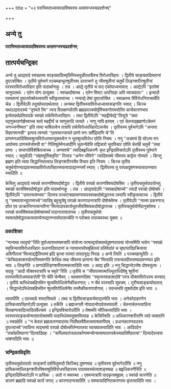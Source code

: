 +++
title = "०२ पराभिमताध्यायपादविषयस्य असामन्जस्यप्रदर्शनम्"

+++


## अन्ये तु

**पराभिमताध्यायपादविषयस्य असामन्जस्यप्रदर्शनम्**

## **तात्पर्यचन्द्रिका**

अन्ये तु आद्यपादे स्वपक्षस्य साङ्ख्यादिस्मृतिभिस्तदुन्नीततर्कैश्च विरोधपरिहारः । द्वितीये साङ्ख्यादिमतानां दुष्टत्वोक्तिः । तृतीये पूर्वभागे पञ्चमहाभूतश्रुतीनाम् उत्तरभागे तु जीवश्रुतीनां चतुर्थे लिङ्गशरीरश्रुतीनां परस्परविरोधपरिहार इति पादार्थानाहुः । तन्न । आद्ये तृतीये च पाद एकोपाध्यभावात् । आद्येऽपि ‘‘इतरेषां चानुपलब्धेः । एतेन योगः प्रत्युक्तः । स्वपक्षदोषाच्च । एतेन शिष्टा अपरिग्रहा अपि व्याख्याताः’’ । इत्यादौ परमतानां दुष्टत्वोक्तेस्त्वयापि स्वीकृतत्वाच्च । नन्वाद्ये तेषां दुष्टत्वोक्तिः । स्वपक्षस्य तैर्विरोधनिरासार्थेति चेन्न । द्वितीयेऽपि तदुक्तेस्तदर्थत्वात् । अन्यथा द्वितीयस्याविरोधाध्यायासङ्गतिः स्यात् । किञ्च यथाऽद्यपादस्थे ‘‘दृश्यते त्वि’’ त्यत्र विलक्षणयोरपि ब्रह्मप्रपञ्चयोर्वृश्चिकगोमययोरिव कार्यकारणभाव इत्येतदर्थप्रतिपादके स्वपक्षे तर्कविरोधपरिहारः । तथा द्वितीयेऽपि ‘‘महद्वीर्यवद्वे’’तिसूत्रे ‘‘यथा व्द्यणुकादणोर्ह्रस्वाच्च सतो महद्दीर्घं च त्र्यणुकादि जायते । नाणु नापि ह्रस्वम् । एवं चेतनाद्ब्रह्मणोऽचेतनं जगज्जनीष्यत’’ इति त्वया भाषितत्वेन तत्रापि तर्कविरोधपरिहारोऽस्त्येव । तृतीयस्य पूर्वभागेऽपि ‘‘अन्तरा विज्ञानमनसी’’ इत्यत्र त्वन्मते ‘‘एतस्माज्जायते प्राणो मनः सर्वेंद्रियाणि चे’’ति प्राणमनआदिविषयश्रुत्यविरोधस्याप्युक्तत्वेन न भूतश्रुत्यविरोध एवेति नियमः । ननु ‘‘अन्नमयं हि सोऽम्य मन आपोमयः प्राणस्तेजोमयी वा’’ गितिश्रुतेर्मनआदीनि भूतान्येवेति तद्विचारो भूतविचार एवेति चेत्तर्हि चतुर्थे ‘‘तथा प्राणाः । सप्तगतेर्विशेषितत्वाच्च । अणवश्चे’’ त्यादिबह्वधिकरणैः कृत इन्द्रियविचारोऽपि तृतीयस्य पूर्वभागे स्यात् । चतुर्थेऽपि ‘‘संज्ञामूर्तिक्लृप्ति’’ रित्यत्र ‘‘अनेन जीवेने’’ त्यादिवाक्ये जीवस्य कर्तृता नोच्यते । किन्तु ब्रह्मण इति त्वया सिद्धान्तितत्वान्न लिङ्गशरीरस्यैव विचार इति नियमः । किञ्च तृतीय चतुर्थयोरप्याद्यवत्स्वपक्षविरोधपरिहाररूपत्वादाद्यानन्तर्यं स्यात् । द्वितीयस्य तु परपक्षदूषणरूपत्वादन्त्यता स्यादिति ॥

केचित्तु आद्यपादे स्वपक्षे कारणविषयदोषोद्धरः । द्वितीये परपक्षे कारणविषयदोषक्तिः । तृतीयचतुर्थपादयोस्तु स्वपक्षे कार्यविषयदोषोद्धार इति पादार्थानाहुः । तन्न । आद्यपादेऽपि ‘‘स्वपक्षदोषाच्चे’’ त्यादौ परपक्षे दोषोक्तेः । द्वितीयेऽपि ‘‘उत्पत्त्यसम्भवा’’ दित्यत्र पञ्चरात्राप्रामाण्यरूपस्वपक्षदोषोद्धारस्य त्वयापि स्वीकृतत्वाञ्च । द्वितीये तु ‘‘समवायाभ्युपगमाच्चे’’त्यादिषु बहुसूत्रेषु परपक्षे कारणादन्यत्रापि दोषोक्तेश्च । तृतीयेऽपि ‘‘नात्मा प्रकरणाज् ज्ञोत एव उत्क्रान्तिगत्यागतीना’’मित्यादावकार्यभूतजीवविषयकदोषोद्धाराच्च । तृतीयचतुर्थयोर्भेदानुक्तेश्च । परपक्षे कार्यविषयकदोषोक्तयर्थं पादान्तरापाताच्च । तृतीयचतुर्थयोः स्वमतदोषोद्धारकत्वसाम्येनाद्यानन्तर्यापाताच्चेति न परोक्ता पादव्यवस्था युक्ता ॥

### **प्रकाशिका**

‘‘नान्यथा तददृष्टे’’रिति पूर्वाध्यायभाष्यमत्रापि संयोज्य परमतद्वयोक्तार्थदूषणपरतया योज्यमिति भावेन ‘‘स्वपक्षे स्मृतिन्यायविरोधपरिहारः प्रधानादिवादानां च न्यायाभासोपबृंहितत्वं प्रतिवेदांतं च सृष्ट्यादिप्रक्रियाया अविगीतत्व’’मित्याद्यद्वैतिभाष्यं हृदि कृत्वा परमतं तावदनूद्य निराह ॥ अन्ये त्विति ॥ पञ्चमहाभूतेति ॥ ‘‘केचिदाकाशस्योत्पत्तिमामनंति केचिन्न तथा जीवस्य प्राणानां चैव’’मित्यादि तत्रत्यतदीयभाष्यादवगम्यत इति भावः ॥ लिङ्गेति ॥ प्राणादेर्लिङ्गशरीरात्मकत्वादिति भावः ॥ आद्य इति ॥ ननु सिद्धान्तेऽप्येष दोषस्तुल्यः । यदाहुः ‘‘आदौ यौक्तस्तत्रापि च स्मृते’’रिति ॥ तृतीये च ‘‘जीवपरमात्माधिभूताधिदैवेषु श्रुतीनां परस्परविरोधमपाकरोती’’ति चेति चेन्मैवम् । वक्ष्यमाणदिशा ‘‘स्मृत्यनवकाशदोषे’’त्यत्र यौक्ताविरोधस्य सत्त्वात् । तृतीये चाभिधेयबहिर्भावेन श्रुत्यविरोधित्वेनैकीकरणात् । न चैवं परस्यापि सुवचम् । तुरीयसाङ्कर्यापातात् । सिद्धान्तेऽभिधेयबहिर्भावेन श्रुत्यविरोधित्वेनैव तस्यैकीकरणायोगात् । तदन्तर्भावे तूक्तोदोष इति भावः ॥

त्वयापीति ॥ एतच्चाग्रे स्पष्टयिष्यते । तथा च द्वितीयसाङ्कर्यमाद्यस्येति भावः । अनेकोदाहरणेन प्रायिकत्वपरिहारोऽपि प्रत्युक्तः ॥ तर्केति ॥ ब्रह्मजगती नोपादानोपादेयभाववती । चेतनाचेतनत्वादिना विलक्षणत्वादित्यादितर्केत्यर्थः ॥ इन्द्रियविचारोऽपीति ॥ तेषामपि भौतिकत्वादिति भावः । परस्परसाङ्कर्यान्मतांतरोक्तमपि पादाभिधेयमयुक्तमित्याह ॥ केचित्त्विति ॥ अधिकरणशरीराणि त्वग्रे व्यक्तानि ॥ स्वपक्षेति ॥ ‘‘न केवलं ब्रह्मकारणवादस्य निर्दोषतयैवैतत्समाश्रयणीयम् । प्रधानकारणवादस्य दुष्टत्वाच्चे’’त्यादिना त्वद्भाष्ये परपक्षे दोषोत्कीर्तनपरतया व्याख्यातत्वादिति भावः । आदिपदेन ‘‘तर्काप्रतिष्ठाना’’दित्यादिग्रहः । ‘‘कपिलपातंजलतर्काणामन्योन्यव्याघातात्तर्कस्याप्रतिष्ठितत्वा’’ दित्यादेस्त्वया भाषणादिति भावः ॥

### **चन्द्रिकाविवृतिः**

तृतीयचतुर्थपादयोः साङ्कर्यं दर्शयितुमादौ किञ्चिद् दूषणमाह ॥ तृतीयस्य पूर्वभागेऽपीति ॥ ननु प्रायिकत्वाल्लिङ्गशरीरविषयश्रुतिविरोधपरिहारस्य पादव्यवस्थेत्याशङ्क्याह ॥ बह्वधिकरणैरिति ॥ इन्द्रियादिविचारोऽपि न प्रायिकः । अतो न व्यवस्था । एवमन्यत्रापि पादकृत्यमूह्यम् ॥ स्वपक्षे कारणेति ॥ कारणं ब्रह्मादि स्वपक्षे कार्यं जगत् ॥ कारणादन्यत्रापीति ॥ समवायादिनिराकरणस्य कृतत्वादिति भावः ।

